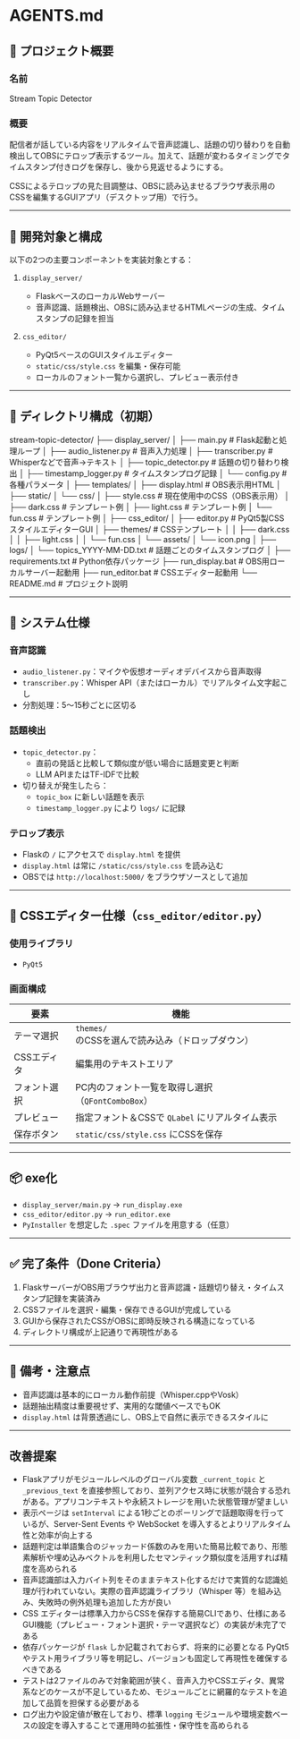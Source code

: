 # AGENTS.md

## 🎯 プロジェクト概要

### 名前
Stream Topic Detector

### 概要
配信者が話している内容をリアルタイムで音声認識し、話題の切り替わりを自動検出してOBSにテロップ表示するツール。加えて、話題が変わるタイミングでタイムスタンプ付きログを保存し、後から見返せるようにする。

CSSによるテロップの見た目調整は、OBSに読み込ませるブラウザ表示用のCSSを編集するGUIアプリ（デスクトップ用）で行う。

---

## 🔧 開発対象と構成

以下の2つの主要コンポーネントを実装対象とする：

1. `display_server/`  
   - FlaskベースのローカルWebサーバー  
   - 音声認識、話題検出、OBSに読み込ませるHTMLページの生成、タイムスタンプの記録を担当

2. `css_editor/`  
   - PyQt5ベースのGUIスタイルエディター  
   - `static/css/style.css` を編集・保存可能
   - ローカルのフォント一覧から選択し、プレビュー表示付き

---

## 📁 ディレクトリ構成（初期）

stream-topic-detector/
├── display_server/
│ ├── main.py # Flask起動と処理ループ
│ ├── audio_listener.py # 音声入力処理
│ ├── transcriber.py # Whisperなどで音声→テキスト
│ ├── topic_detector.py # 話題の切り替わり検出
│ ├── timestamp_logger.py # タイムスタンプログ記録
│ └── config.py # 各種パラメータ
│
├── templates/
│ ├── display.html # OBS表示用HTML
│
├── static/
│ └── css/
│ ├── style.css # 現在使用中のCSS（OBS表示用）
│ ├── dark.css # テンプレート例
│ ├── light.css # テンプレート例
│ └── fun.css # テンプレート例
│
├── css_editor/
│ ├── editor.py # PyQt5製CSSスタイルエディターGUI
│ ├── themes/ # CSSテンプレート
│ │ ├── dark.css
│ │ ├── light.css
│ │ └── fun.css
│ └── assets/
│ └── icon.png
│
├── logs/
│ └── topics_YYYY-MM-DD.txt # 話題ごとのタイムスタンプログ
│
├── requirements.txt # Python依存パッケージ
├── run_display.bat # OBS用ローカルサーバー起動用
├── run_editor.bat # CSSエディター起動用
└── README.md # プロジェクト説明


---

## 🧠 システム仕様

### 音声認識
- `audio_listener.py`：マイクや仮想オーディオデバイスから音声取得
- `transcriber.py`：Whisper API（またはローカル）でリアルタイム文字起こし
- 分割処理：5〜15秒ごとに区切る

### 話題検出
- `topic_detector.py`：
  - 直前の発話と比較して類似度が低い場合に話題変更と判断
  - LLM APIまたはTF-IDFで比較
- 切り替えが発生したら：
  - `topic_box` に新しい話題を表示
  - `timestamp_logger.py` により `logs/` に記録

### テロップ表示
- Flaskの `/` にアクセスで `display.html` を提供
- `display.html` は常に `/static/css/style.css` を読み込む
- OBSでは `http://localhost:5000/` をブラウザソースとして追加

---

## 🎨 CSSエディター仕様（`css_editor/editor.py`）

### 使用ライブラリ
- `PyQt5`

### 画面構成
| 要素          | 機能                                                         |
|---------------|--------------------------------------------------------------|
| テーマ選択    | `themes/` のCSSを選んで読み込み（ドロップダウン）           |
| CSSエディタ   | 編集用のテキストエリア                                       |
| フォント選択  | PC内のフォント一覧を取得し選択（`QFontComboBox`）           |
| プレビュー    | 指定フォント＆CSSで `QLabel` にリアルタイム表示              |
| 保存ボタン    | `static/css/style.css` にCSSを保存                           |

---

## 📦 exe化

- `display_server/main.py` → `run_display.exe`
- `css_editor/editor.py` → `run_editor.exe`
- `PyInstaller` を想定した `.spec` ファイルを用意する（任意）

---

## ✅ 完了条件（Done Criteria）

1. FlaskサーバーがOBS用ブラウザ出力と音声認識・話題切り替え・タイムスタンプ記録を実装済み
2. CSSファイルを選択・編集・保存できるGUIが完成している
3. GUIから保存されたCSSがOBSに即時反映される構造になっている
4. ディレクトリ構成が上記通りで再現性がある

---

## 📝 備考・注意点

- 音声認識は基本的にローカル動作前提（Whisper.cppやVosk）
- 話題抽出精度は重要視せず、実用的な閾値ベースでもOK
- `display.html` は背景透過にし、OBS上で自然に表示できるスタイルに

---


## 改善提案

- Flaskアプリがモジュールレベルのグローバル変数 `_current_topic` と `_previous_text` を直接参照しており、並列アクセス時に状態が競合する恐れがある。アプリコンテキストや永続ストレージを用いた状態管理が望ましい
- 表示ページは `setInterval` による1秒ごとのポーリングで話題取得を行っているが、Server-Sent Events や WebSocket を導入するとよりリアルタイム性と効率が向上する
- 話題判定は単語集合のジャッカード係数のみを用いた簡易比較であり、形態素解析や埋め込みベクトルを利用したセマンティック類似度を活用すれば精度を高められる
- 音声認識部は入力バイト列をそのままテキスト化するだけで実質的な認識処理が行われていない。実際の音声認識ライブラリ（Whisper 等）を組み込み、失敗時の例外処理も追加した方が良い
- CSS エディターは標準入力からCSSを保存する簡易CLIであり、仕様にあるGUI機能（プレビュー・フォント選択・テーマ選択など）の実装が未完了である
- 依存パッケージが `flask` しか記載されておらず、将来的に必要となる PyQt5 やテスト用ライブラリ等を明記し、バージョンも固定して再現性を確保するべきである
- テストは2ファイルのみで対象範囲が狭く、音声入力やCSSエディタ、異常系などのケースが不足しているため、モジュールごとに網羅的なテストを追加して品質を担保する必要がある
- ログ出力や設定値が散在しており、標準 `logging` モジュールや環境変数ベースの設定を導入することで運用時の拡張性・保守性を高められる


